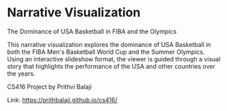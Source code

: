# Narrative Visualization

The Dominance of USA Basketball in FIBA and the Olympics

This narrative visualization explores the dominance of USA Basketball in both the FIBA Men's Basketball World Cup and the Summer Olympics. Using an interactive slideshow format, the viewer is guided through a visual story that highlights the performance of the USA and other countries over the years.

CS416 Project by Prithvi Balaji

Link: https://prithbalaji.github.io/cs416/
